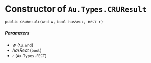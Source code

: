 # Constructor of `Au.Types.CRUResult`

```
public CRUResult(wnd w, bool hasRect, RECT r)
```

##### Parameters

- *w*  (`Au.wnd`)
- *hasRect*  (`bool`)
- *r*  (`Au.Types.RECT`)